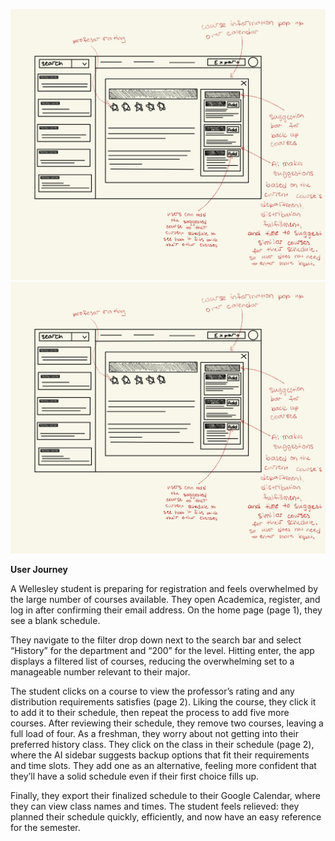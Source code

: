 ![UI Sketch Page 1](Images/IMG_0285.jpg)
![UI Sketch Page 2](Images/IMG_0285.jpg)

**User Journey**

A Wellesley student is preparing for registration and feels overwhelmed by the large number of courses available. They open Academica, register, and log in after confirming their email address. On the home page (page 1), they see a blank schedule.

They navigate to the filter drop down next to the search bar and select “History” for the department and “200” for the level. Hitting enter, the app displays a filtered list of courses, reducing the overwhelming set to a manageable number relevant to their major.

The student clicks on a course to view the professor’s rating and any distribution requirements satisfies (page 2). Liking the course, they click it to add it to their schedule, then repeat the process to add five more courses. After reviewing their schedule, they remove two courses, leaving a full load of four. As a freshman, they worry about not getting into their preferred history class. They click on the class in their schedule (page 2), where the AI sidebar suggests backup options that fit their requirements and time slots. They add one as an alternative, feeling more confident that they’ll have a solid schedule even if their first choice fills up.

Finally, they export their finalized schedule to their Google Calendar, where they can view class names and times. The student feels relieved: they planned their schedule quickly, efficiently, and now have an easy reference for the semester.
